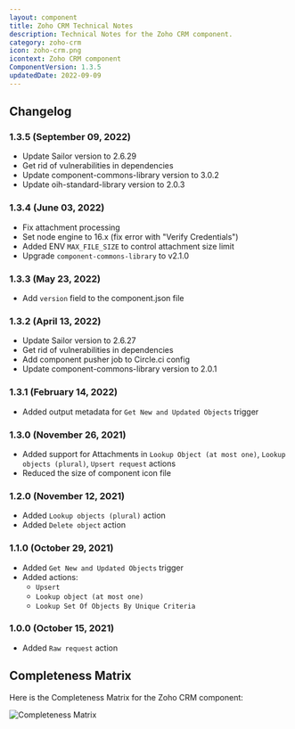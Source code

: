 ```yaml
---
layout: component
title: Zoho CRM Technical Notes
description: Technical Notes for the Zoho CRM component.
category: zoho-crm
icon: zoho-crm.png
icontext: Zoho CRM component
ComponentVersion: 1.3.5
updatedDate: 2022-09-09
---
```


## Changelog

### 1.3.5 (September 09, 2022)

* Update Sailor version to 2.6.29
* Get rid of vulnerabilities in dependencies
* Update component-commons-library version to 3.0.2
* Update oih-standard-library version to 2.0.3

### 1.3.4 (June 03, 2022)

* Fix attachment processing
* Set node engine to 16.x (fix error with "Verify Credentials")
* Added ENV `MAX_FILE_SIZE` to control attachment size limit
* Upgrade `component-commons-library` to v2.1.0

### 1.3.3 (May 23, 2022)

* Add `version` field to the component.json file

### 1.3.2 (April 13, 2022)

* Update Sailor version to 2.6.27
* Get rid of vulnerabilities in dependencies
* Add component pusher job to Circle.ci config
* Update component-commons-library version to 2.0.1

### 1.3.1 (February 14, 2022)

* Added output metadata for `Get New and Updated Objects` trigger

### 1.3.0 (November 26, 2021)

- Added support for Attachments in `Lookup Object (at most one)`,  `Lookup objects (plural)`, `Upsert request` actions
- Reduced the size of component icon file

### 1.2.0 (November 12, 2021)

- Added `Lookup objects (plural)` action
- Added `Delete object` action

### 1.1.0 (October 29, 2021)

- Added `Get New and Updated Objects` trigger
- Added actions:
  - `Upsert`
  - `Lookup object (at most one)`
  - `Lookup Set Of Objects By Unique Criteria`

### 1.0.0 (October 15, 2021)

- Added `Raw request` action

## Completeness Matrix

Here is the Completeness Matrix for the Zoho CRM component:

![Completeness Matrix](https://user-images.githubusercontent.com/30211658/142396645-e592d8d3-e897-4be8-9ec7-97c08497e6f2.png)

